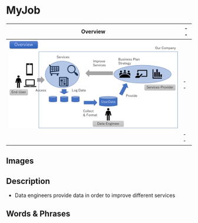 # MyJob

| Overview | -- |
|--|--|
|<img src="./MyJob-Overview.png" width="500px"/>|--|
||--|


## Images

## Description
- Data engineers provide data in order to improve different services
## Words & Phrases
